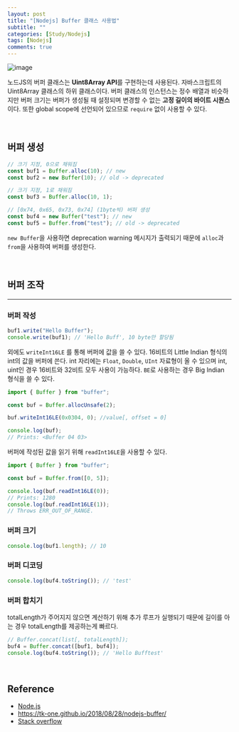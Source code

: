 ```yaml
---
layout: post
title: "[Nodejs] Buffer 클래스 사용법"
subtitle: ""
categories: [Study/Nodejs]
tags: [Nodejs]
comments: true
---
```


![image](https://user-images.githubusercontent.com/48276682/137583319-34b0b71c-d167-40be-8da3-c8435ba2f91b.png)

노드JS의 버퍼 클래스는 **Uint8Array API**를 구현하는데 사용된다. 자바스크립트의 Uint8Array 클래스의 하위 클래스이다. 버퍼 클래스의 인스턴스는 정수 배열과 비슷하지만 버퍼 크기는 버퍼가 생성될 때 설정되며 변경할 수 없는 **고정 길이의 바이트 시퀀스**이다. 또한 global scope에 선언되어 있으므로 `require` 없이 사용할 수 있다.

<br>

## 버퍼 생성

```js
// 크기 지정, 0으로 채워짐
const buf1 = Buffer.alloc(10); // new
const buf2 = new Buffer(10); // old -> deprecated

// 크기 지정, 1로 채워짐
const buf3 = Buffer.alloc(10, 1);

// [0x74, 0x65, 0x73, 0x74] (1byte씩) 버퍼 생성
const buf4 = new Buffer("test"); // new
const buf5 = Buffer.from("test"); // old -> deprecated
```

`new Buffer`을 사용하면 deprecation warning 메시지가 출력되기 때문에 `alloc`과 `from`을 사용하여 버퍼를 생성한다.

<br>

## 버퍼 조작

---

### 버퍼 작성

```js
buf1.write("Hello Buffer");
console.write(buf1); // 'Hello Buff', 10 byte만 할당됨
```

외에도 `writeInt16LE` 를 통해 버퍼에 값을 쓸 수 있다. 16비트의 Little Indian 형식의 int의 값을 버퍼에 쓴다. int 자리에는 `Float`, `Double`, `UInt` 자료형이 올 수 있으며 int, uint인 경우 16비트와 32비트 모두 사용이 가능하다. `BE`로 사용하는 경우 Big Indian 형식을 쓸 수 있다.

```js
import { Buffer } from "buffer";

const buf = Buffer.allocUnsafe(2);

buf.writeInt16LE(0x0304, 0); //value[, offset = 0]

console.log(buf);
// Prints: <Buffer 04 03>
```

버퍼에 작성된 값을 읽기 위해 `readInt16LE`을 사용할 수 있다.

```js
import { Buffer } from "buffer";

const buf = Buffer.from([0, 5]);

console.log(buf.readInt16LE(0));
// Prints: 1280
console.log(buf.readInt16LE(1));
// Throws ERR_OUT_OF_RANGE.
```

### 버퍼 크기

```js
console.log(buf1.length); // 10
```

### 버퍼 디코딩

```js
console.log(buf4.toString()); // 'test'
```

### 버퍼 합치기

totalLength가 주어지지 않으면 계산하기 위해 추가 루프가 실행되기 때문에 길이를 아는 경우 totalLength를 제공하는게 빠르다.

```js
// Buffer.concat(list[, totalLength]);
buf4 = Buffer.concat([buf1, buf4]);
console.log(buf4.toString()); // 'Hello Bufftest'
```

<br>

## Reference

- [Node.js](https://nodejs.org/dist/latest-v8.x/docs/api/buffer.html#buffer_buffer)
- <https://tk-one.github.io/2018/08/28/nodejs-buffer/>
- [Stack overflow](https://stackoverflow.com/questions/52165333/deprecationwarning-buffer-is-deprecated-due-to-security-and-usability-issues)
